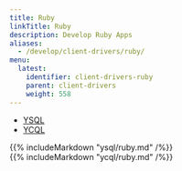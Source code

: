 ```yaml
---
title: Ruby
linkTitle: Ruby
description: Develop Ruby Apps
aliases:
  - /develop/client-drivers/ruby/
menu:
  latest:
    identifier: client-drivers-ruby
    parent: client-drivers
    weight: 558
---
```


<ul class="nav nav-tabs nav-tabs-yb">
  <li>
    <a href="#ysql" class="nav-link active" id="ysql-tab" data-toggle="tab" role="tab" aria-controls="ysql" aria-selected="false">
      <i class="icon-postgres" aria-hidden="true"></i>
      YSQL
    </a>
  </li>
  <li>
    <a href="#cql" class="nav-link" id="cql-tab" data-toggle="tab" role="tab" aria-controls="cql" aria-selected="true">
      <i class="icon-cassandra" aria-hidden="true"></i>
      YCQL
    </a>
  </li>
</ul>

<div class="tab-content">
  <div id="ysql" class="tab-pane fade show active" role="tabpanel" aria-labelledby="ysql-tab">
    {{% includeMarkdown "ysql/ruby.md" /%}}
  </div>
  <div id="cql" class="tab-pane fade" role="tabpanel" aria-labelledby="cql-tab">
    {{% includeMarkdown "ycql/ruby.md" /%}}
  </div>
</div>
